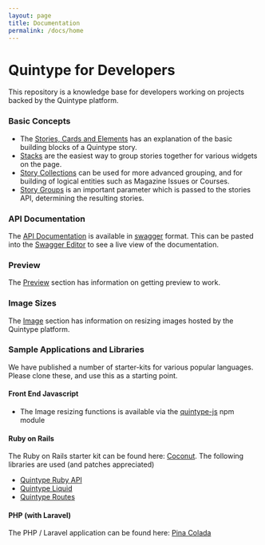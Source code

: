 ```yaml
---
layout: page
title: Documentation
permalink: /docs/home
---
```

# Quintype for Developers

This repository is a knowledge base for developers working on projects backed by the Quintype platform.

### Basic Concepts

* The [Stories, Cards and Elements](./stories-cards-and-elements.md) has an explanation of the basic building blocks of a Quintype story.
* [Stacks](./stacks.md) are the easiest way to group stories together for various widgets on the page.
* [Story Collections](./story-collections.md) can be used for more advanced grouping, and for building of logical entities such as Magazine Issues or Courses.
* [Story Groups](./story-groups.md) is an important parameter which is passed to the stories API, determining the resulting stories.

### API Documentation

The [API Documentation](https://itsman.quintype.com/sketches-swagger.json) is available in [swagger](http://swagger.io) format. This can be pasted into the [Swagger Editor](http://editor.swagger.io/#/?import=https://itsman.quintype.com/sketches-swagger.json) to see a live view of the documentation.

### Preview

The [Preview](preview.md) section has information on getting preview to work.

### Image Sizes

The [Image](images.md) section has information on resizing images hosted by the Quintype platform.

### Sample Applications and Libraries

We have published a number of starter-kits for various popular languages. Please clone these, and use this as a starting point.

#### Front End Javascript

* The Image resizing functions is available via the [quintype-js](https://github.com/quintype/quintype-js) npm module

#### Ruby on Rails

The Ruby on Rails starter kit can be found here: [Coconut](https://github.com/quintype/coconut). The following libraries are used (and patches appreciated)

* [Quintype Ruby API](https://github.com/quintype/quintype-api-ruby)
* [Quintype Liquid](https://github.com/quintype/quintype-liquid)
* [Quintype Routes](https://github.com/quintype/quintype-routes)

#### PHP (with Laravel)

The PHP / Laravel application can be found here: [Pina Colada](https://github.com/quintype/pina-colada)
